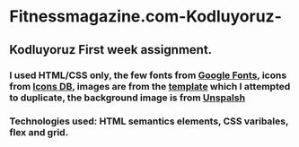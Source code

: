 # Fitnessmagazine.com-Kodluyoruz-
## Kodluyoruz First week assignment.

### I used HTML/CSS only, the few fonts from [Google Fonts](https://fonts.google.com/), icons from [Icons DB](https://www.iconsdb.com/), images are from the [template](https://dribbble.com/shots/8502411-Fitnessmagazine-com-Article-Page/attachments/793527?mode=media) which I attempted to duplicate, the background image is from [Unspalsh](https://unsplash.com/)
 
### Technologies used: HTML semantics elements, CSS varibales, flex and grid.
